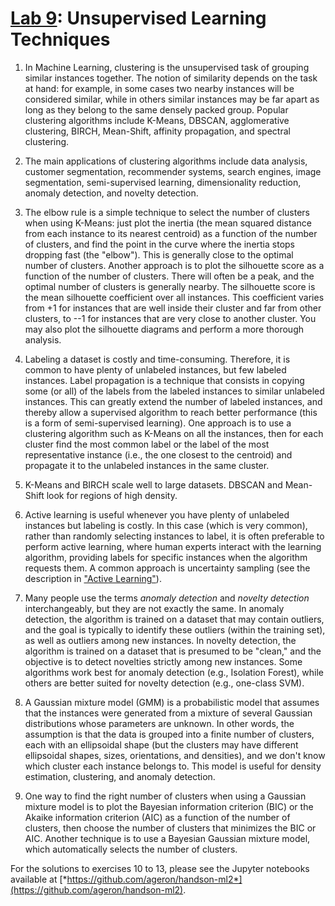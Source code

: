 
[Lab 9](https://learning.oreilly.com/library/view/hands-on-machine-learning/9781492032632/ch09.html#unsupervised_learning_lab): Unsupervised Learning Techniques
========================================================================================================================================================================

1.  In Machine Learning, clustering is the unsupervised task of grouping
    similar instances together. The notion of similarity depends on the
    task at hand: for example, in some cases two nearby instances will
    be considered similar, while in others similar instances may be far
    apart as long as they belong to the same densely packed group.
    Popular clustering algorithms include K-Means, DBSCAN, agglomerative
    clustering, BIRCH, Mean-Shift, affinity propagation, and spectral
    clustering.

2.  The main applications of clustering algorithms include data
    analysis, customer segmentation, recommender systems, search
    engines, image segmentation, semi-supervised learning,
    dimensionality reduction, anomaly detection, and novelty detection.

3.  The elbow rule is a simple technique to select the number of
    clusters when using K-Means: just plot the inertia (the mean squared
    distance from each instance to its nearest centroid) as a function
    of the number of clusters, and find the point in the curve where the
    inertia stops dropping fast (the "elbow"). This is generally close
    to the optimal number of clusters. Another approach is to plot the
    silhouette score as a function of the number of clusters. There will
    often be a peak, and the optimal number of clusters is generally
    nearby. The silhouette score is the mean silhouette coefficient over
    all instances. This coefficient varies from +1 for instances that
    are well inside their cluster and far from other clusters, to --1
    for instances that are very close to another cluster. You may also
    plot the silhouette diagrams and perform a more thorough analysis.

4.  Labeling a dataset is costly and time-consuming. Therefore, it is
    common to have plenty of unlabeled instances, but few labeled
    instances. Label propagation is a technique that consists in copying
    some (or all) of the labels from the labeled instances to similar
    unlabeled instances. This can greatly extend the number of labeled
    instances, and thereby allow a supervised algorithm to reach better
    performance (this is a form of semi-supervised learning). One
    approach is to use a clustering algorithm such as K-Means on all the
    instances, then for each cluster find the most common label or the
    label of the most representative instance (i.e., the one closest to
    the centroid) and propagate it to the unlabeled instances in the
    same cluster.

5.  K-Means and BIRCH scale well to large datasets. DBSCAN and
    Mean-Shift look for regions of high density.

6.  Active learning is useful whenever you have plenty of unlabeled
    instances but labeling is costly. In this case (which is very
    common), rather than randomly selecting instances to label, it is
    often preferable to perform active learning, where human experts
    interact with the learning algorithm, providing labels for specific
    instances when the algorithm requests them. A common approach is
    uncertainty sampling (see the description in ["Active
    Learning"](https://learning.oreilly.com/library/view/hands-on-machine-learning/9781492032632/ch09.html#activelearning_sb)).

7.  Many people use the terms *anomaly detection* and *novelty
    detection* interchangeably, but they are not exactly the same. In
    anomaly detection, the algorithm is trained on a dataset that may
    contain outliers, and the goal is typically to identify these
    outliers (within the training set), as well as outliers among new
    instances. In novelty detection, the algorithm is trained on a
    dataset that is presumed to be "clean," and the objective is to
    detect novelties strictly among new instances. Some algorithms work
    best for anomaly detection (e.g., Isolation Forest), while others
    are better suited for novelty detection (e.g., one-class SVM).

8.  A Gaussian mixture model (GMM) is a probabilistic model that assumes
    that the instances were generated from a mixture of several Gaussian
    distributions whose parameters are unknown. In other words, the
    assumption is that the data is grouped into a finite number of
    clusters, each with an ellipsoidal shape (but the clusters may have
    different ellipsoidal shapes, sizes, orientations, and densities),
    and we don't know which cluster each instance belongs to. This model
    is useful for density estimation, clustering, and anomaly detection.

9.  One way to find the right number of clusters when using a Gaussian
    mixture model is to plot the Bayesian information criterion (BIC) or
    the Akaike information criterion (AIC) as a function of the number
    of clusters, then choose the number of clusters that minimizes the
    BIC or AIC. Another technique is to use a Bayesian Gaussian mixture
    model, which automatically selects the number of clusters.

For the solutions to exercises 10 to 13, please see the Jupyter
notebooks available at
[*https://github.com/ageron/handson-ml2*](https://github.com/ageron/handson-ml2).
